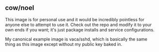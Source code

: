 ## cow/noel

This image is for personal use and it would be incredibly pointless for anyone else to attempt to use it. Check out the repo and modify it to your own ends if you want; it's just package installs and service configurations.

My canonical example image is vaca/sshd, which is basically the same thing as this image except without my public key baked in.
